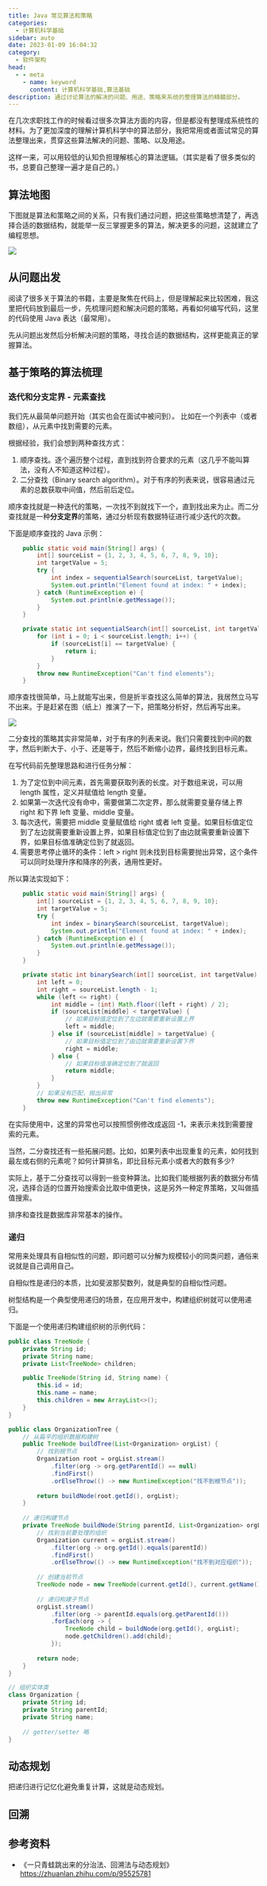 ```yaml
---
title: Java 常见算法和策略
categories: 
  - 计算机科学基础
sidebar: auto
date: 2023-01-09 16:04:32
category: 
  - 软件架构
head:
  - - meta
    - name: keyword
      content: 计算机科学基础,算法基础
description: 通过讨论算法的解决的问题、用途、策略来系统的整理算法的精髓部分。
---
```


在几次求职找工作的时候看过很多次算法方面的内容，但是都没有整理成系统性的材料。为了更加深度的理解计算机科学中的算法部分，我把常用或者面试常见的算法整理出来，贯穿这些算法解决的问题、策略、以及用途。

这样一来，可以用较低的认知负担理解核心的算法逻辑。（其实是看了很多类似的书，总要自己整理一遍才是自己的。）

## 算法地图

下图就是算法和策略之间的关系，只有我们通过问题，把这些策略想清楚了，再选择合适的数据结构，就能举一反三掌握更多的算法，解决更多的问题，这就建立了编程思想。

![](./core-of-algorithm/map-of-algorithm.png)

## 从问题出发

阅读了很多关于算法的书籍，主要是聚焦在代码上，但是理解起来比较困难，我这里把代码放到最后一步，先梳理问题和解决问题的策略，再看如何编写代码，这里的代码使用 Java 表达（最常用）。

先从问题出发然后分析解决问题的策略，寻找合适的数据结构，这样更能真正的掌握算法。

## 基于策略的算法梳理

### 迭代和分支定界 - 元素查找

我们先从最简单问题开始（其实也会在面试中被问到）。 比如在一个列表中（或者数组），从元素中找到需要的元素。 

根据经验，我们会想到两种查找方式：

1. 顺序查找。逐个遍历整个过程，直到找到符合要求的元素（这几乎不能叫算法，没有人不知道这种过程）。
2. 二分查找（Binary search algorithm）。对于有序的列表来说，很容易通过元素的总数获取中间值，然后前后定位。

顺序查找就是一种迭代的策略，一次找不到就找下一个，直到找出来为止。而二分查找就是一种**分支定界**的策略，通过分析现有数据特征进行减少迭代的次数。

下面是顺序查找的 Java 示例：

```java
    public static void main(String[] args) {
        int[] sourceList = {1, 2, 3, 4, 5, 6, 7, 8, 9, 10};
        int targetValue = 5;
        try {
            int index = sequentialSearch(sourceList, targetValue);
            System.out.println("Element found at index: " + index);
        } catch (RuntimeException e) {
            System.out.println(e.getMessage());
        }
    }

    private static int sequentialSearch(int[] sourceList, int targetValue) {
        for (int i = 0; i < sourceList.length; i++) {
            if (sourceList[i] == targetValue) {
                return i;
            }
        }
        throw new RuntimeException("Can't find elements");
    }
```

顺序查找很简单，马上就能写出来，但是折半查找这么简单的算法，我居然立马写不出来。于是赶紧在图（纸上）推演了一下，把策略分析好，然后再写出来。

![](./core-of-algorithm/binary-search.png)

二分查找的策略其实非常简单，对于有序的列表来说。我们只需要找到中间的数字，然后判断大于、小于、还是等于，然后不断缩小边界，最终找到目标元素。

在写代码前先整理思路和进行任务分解：

1. 为了定位到中间元素，首先需要获取列表的长度。对于数组来说，可以用 length 属性，定义并赋值给 length 变量。
2. 如果第一次迭代没有命中，需要做第二次定界，那么就需要变量存储上界 right 和下界 left 变量、middle 变量。
3. 每次迭代，需要把 middle 变量赋值给 right 或者 left 变量。如果目标值定位到了左边就需要重新设置上界，如果目标值定位到了由边就需要重新设置下界，如果目标值准确定位到了就返回。
4. 需要思考停止循环的条件：left > right 则未找到目标需要抛出异常，这个条件可以同时处理升序和降序的列表，通用性更好。

所以算法实现如下：

```java
    public static void main(String[] args) {
        int[] sourceList = {1, 2, 3, 4, 5, 6, 7, 8, 9, 10};
        int targetValue = 5;
        try {
            int index = binarySearch(sourceList, targetValue);
            System.out.println("Element found at index: " + index);
        } catch (RuntimeException e) {
            System.out.println(e.getMessage());
        }
    }

    private static int binarySearch(int[] sourceList, int targetValue) {
        int left = 0;
        int right = sourceList.length - 1;
        while (left <= right) {
            int middle = (int) Math.floor((left + right) / 2);
            if (sourceList[middle] < targetValue) {
                // 如果目标值定位到了左边就需要重新设置上界
                left = middle;
            } else if (sourceList[middle] > targetValue) {
                // 如果目标值定位到了由边就需要重新设置下界
                right = middle;
            } else {
                // 如果目标值准确定位到了就返回
                return middle;
            }
        }
        // 如果没有匹配，抛出异常
        throw new RuntimeException("Can't find elements");
    }
```

在实际使用中，这里的异常也可以按照惯例修改成返回 -1，来表示未找到需要搜索的元素。

当然，二分查找还有一些拓展问题。比如，如果列表中出现重复的元素，如何找到最左或右侧的元素呢？如何计算排名，即比目标元素小或者大的数有多少?

实际上，基于二分查找可以得到一些变种算法。比如我们能根据列表的数据分布情况，选择合适的位置开始搜索会比取中值更快，这是另外一种定界策略，又叫做插值搜索。

排序和查找是数据库非常基本的操作。

### 递归 

常用来处理具有自相似性的问题，即问题可以分解为规模较小的同类问题，通俗来说就是自己调用自己。

自相似性是递归的本质，比如斐波那契数列，就是典型的自相似性问题。

树型结构是一个典型使用递归的场景，在应用开发中，构建组织树就可以使用递归。

下面是一个使用递归构建组织树的示例代码：

```java
public class TreeNode {
    private String id;
    private String name; 
    private List<TreeNode> children;

    public TreeNode(String id, String name) {
        this.id = id;
        this.name = name;
        this.children = new ArrayList<>();
    }
}

public class OrganizationTree {
    // 从扁平的组织数据构建树
    public TreeNode buildTree(List<Organization> orgList) {
        // 找到根节点
        Organization root = orgList.stream()
            .filter(org -> org.getParentId() == null)
            .findFirst()
            .orElseThrow(() -> new RuntimeException("找不到根节点"));
            
        return buildNode(root.getId(), orgList);
    }
    
    // 递归构建节点
    private TreeNode buildNode(String parentId, List<Organization> orgList) {
        // 找到当前要处理的组织
        Organization current = orgList.stream()
            .filter(org -> org.getId().equals(parentId))
            .findFirst()
            .orElseThrow(() -> new RuntimeException("找不到对应组织"));
            
        // 创建当前节点    
        TreeNode node = new TreeNode(current.getId(), current.getName());
        
        // 递归构建子节点
        orgList.stream()
            .filter(org -> parentId.equals(org.getParentId()))
            .forEach(org -> {
                TreeNode child = buildNode(org.getId(), orgList);
                node.getChildren().add(child);
            });
            
        return node;
    }
}

// 组织实体类
class Organization {
    private String id;
    private String parentId;
    private String name;
    
    // getter/setter 略
}

```

## 动态规划

把递归进行记忆化避免重复计算，这就是动态规划。


## 回溯



## 参考资料

- 《一只青蛙跳出来的分治法、回溯法与动态规划》 https://zhuanlan.zhihu.com/p/95525781